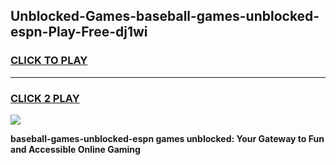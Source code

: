 
## Unblocked-Games-baseball-games-unblocked-espn-Play-Free-dj1wi
<h3>
<a href="https://premium76.site?title=baseball-games-unblocked-espn&ref=21A">CLICK TO PLAY</a></h3>
<hr>

<h3>
<a href="https://premium76.site?title=baseball-games-unblocked-espn&ref=21A">CLICK 2 PLAY</a>
  
</h3>

<a href="https://premium76.site?title=baseball-games-unblocked-espn&ref=21A"><img src="https://clearcache.store/games.png"></a>


**baseball-games-unblocked-espn games unblocked: Your Gateway to Fun and Accessible Online Gaming**
